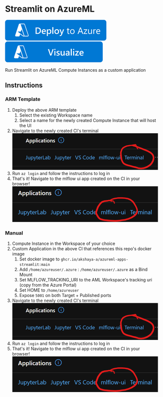 # Streamlit on AzureML

[![Deploy To Azure](https://raw.githubusercontent.com/Azure/azure-quickstart-templates/master/1-CONTRIBUTION-GUIDE/images/deploytoazure.svg?sanitize=true)](https://portal.azure.com/#create/Microsoft.Template/uri/https%3A%2F%2Fraw.githubusercontent.com%2Fakshaya-a%2Fazureml-apps%2Fmain%2Fstreamlit%2Fdeploy-ci.json)
[![Visualize](https://raw.githubusercontent.com/Azure/azure-quickstart-templates/master/1-CONTRIBUTION-GUIDE/images/visualizebutton.svg?sanitize=true)](http://armviz.io/#/?load=https%3A%2F%2Fraw.githubusercontent.com%2Fakshaya-a%2Fazureml-apps%2Fmain%2Fstreamlit%2Fdeploy-ci.json)

Run Streamlit on AzureML Compute Instances as a custom application

## Instructions

### ARM Template

1. Deploy the above ARM template
   1. Select the existing Workspace name
   1. Select a name for the newly created Compute Instance that will host the UI
1. Navigate to the newly created CI's terminal
   ![login](./images/terminal-for-az-login.png)
1. Run `az login` and follow the instructions to log in
1. That's it! Navigate to the mlflow ui app created on the CI in your browser!
   ![ui](./images/mlflow-ui-link.png)

### Manual

1. Compute Instance in the Workspace of your choice
1. Custom Application in the above CI that references this repo's docker image
   1. Set docker image to `ghcr.io/akshaya-a/azureml-apps-streamlit:main`
   1. Add `/home/azureuser/.azure` : `/home/azureuser/.azure` as a Bind Mount
   1. Set MLFLOW_TRACKING_URI to the AML Workspace's tracking uri (copy from the Azure Portal)
   1. Set HOME to `/home/azureuser`
   1. Expose `5001` on both Target + Published ports
1. Navigate to the newly created CI's terminal
   ![login](./images/terminal-for-az-login.png)
1. Run `az login` and follow the instructions to log in
1. That's it! Navigate to the mlflow ui app created on the CI in your browser!
   ![ui](./images/mlflow-ui-link.png)
